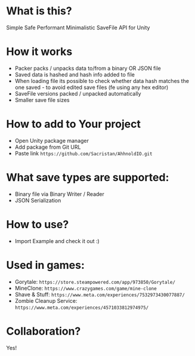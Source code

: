 # What is this?
Simple Safe Performant Minimalistic SaveFile API for Unity

# How it works
* Packer packs / unpacks data to/from a binary OR JSON file
* Saved data is hashed and hash info added to file
* When loading file its possible to check whether data hash matches the one saved - to avoid edited save files (fe using any hex editor)
* SaveFile versions packed / unpacked automatically
* Smaller save file sizes

# How to add to Your project
* Open Unity package manager
* Add package from Git URL
* Paste link `https://github.com/Sacristan/AhhnoldIO.git`

# What save types are supported:
* Binary file via Binary Writer / Reader
* JSON Serialization

# How to use?
* Import Example and check it out :)

# Used in games:
* Gorytale: `https://store.steampowered.com/app/973850/Gorytale/`
* MineClone: `https://www.crazygames.com/game/mine-clone`
* Shave & Stuff: `https://www.meta.com/experiences/7532973430077887/`
* Zombie Cleanup Service: `https://www.meta.com/experiences/4571033812974975/`

# Collaboration?
Yes!
